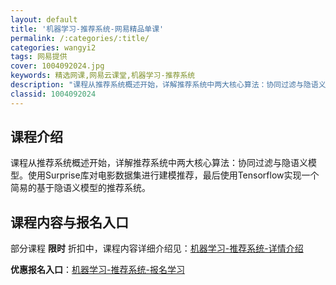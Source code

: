 ```yaml
---
layout: default
title: '机器学习-推荐系统-网易精品单课'
permalink: /:categories/:title/
categories: wangyi2
tags: 网易提供
cover: 1004092024.jpg
keywords: 精选网课,网易云课堂,机器学习-推荐系统
description: "课程从推荐系统概述开始，详解推荐系统中两大核心算法：协同过滤与隐语义模型。使用Surprise库对电影数据集进行建模推荐，最后使用Tensorflow实现一个简易的基于隐语义模型的推荐系统。"
classid: 1004092024
---
```


## 课程介绍

课程从推荐系统概述开始，详解推荐系统中两大核心算法：协同过滤与隐语义模型。使用Surprise库对电影数据集进行建模推荐，最后使用Tensorflow实现一个简易的基于隐语义模型的推荐系统。

## 课程内容与报名入口

部分课程 **限时** 折扣中，课程内容详细介绍见：[机器学习-推荐系统-详情介绍](https://study.163.com/course/introduction/1004092024.htm?share=1&shareId=1025206652&utm_campaign=share&utm_medium=iphoneShare&utm_source=&utm_u=1025206652)

**优惠报名入口**：[机器学习-推荐系统-报名学习](https://study.163.com/course/introduction/1004092024.htm?share=1&shareId=1025206652&utm_campaign=share&utm_medium=iphoneShare&utm_source=&utm_u=1025206652)

